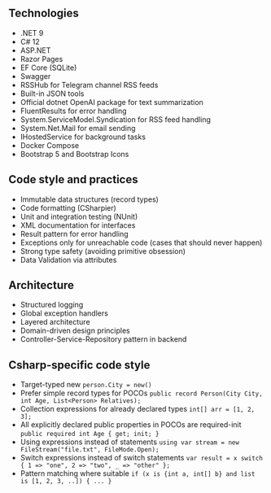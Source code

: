 ## Technologies

- .NET 9
- C# 12
- ASP.NET
- Razor Pages
- EF Core (SQLite)
- Swagger
- RSSHub for Telegram channel RSS feeds
- Built-in JSON tools
- Official dotnet OpenAI package for text summarization
- FluentResults for error handling
- System.ServiceModel.Syndication for RSS feed handling
- System.Net.Mail for email sending
- IHostedService for background tasks
- Docker Compose
- Bootstrap 5 and Bootstrap Icons

## Code style and practices

- Immutable data structures (record types)
- Code formatting (CSharpier)
- Unit and integration testing (NUnit)
- XML documentation for interfaces
- Result pattern for error handling
- Exceptions only for unreachable code (cases that should never happen)
- Strong type safety (avoiding primitive obsession)
- Data Validation via attributes

## Architecture

- Structured logging
- Global exception handlers
- Layered architecture
- Domain-driven design principles
- Controller-Service-Repository pattern in backend

## Csharp-specific code style

- Target-typed new `person.City = new()`
- Prefer simple record types for POCOs `public record Person(City City, int Age, List<Person> Relatives);`
- Collection expressions for already declared types `int[] arr = [1, 2, 3];`
- All explicitly declared public properties in POCOs are required-init `public required int Age { get; init; }`
- Using expressions instead of statements `using var stream = new FileStream("file.txt", FileMode.Open);`
- Switch expressions instead of switch statements `var result = x switch { 1 => "one", 2 => "two", _ => "other" };`
- Pattern matching where suitable `if (x is {int a, int[] b} and list is [1, 2, 3, ..]) { ... }`
